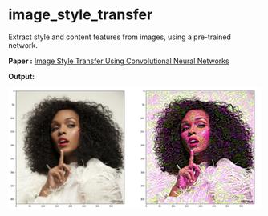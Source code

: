 # image_style_transfer
 Extract style and content features from images, using a pre-trained network.

**Paper :** [Image Style Transfer Using Convolutional Neural Networks](https://www.cv-foundation.org/openaccess/content_cvpr_2016/papers/Gatys_Image_Style_Transfer_CVPR_2016_paper.pdf)

**Output:**

<img src="./images/output.png" alt="model output">
